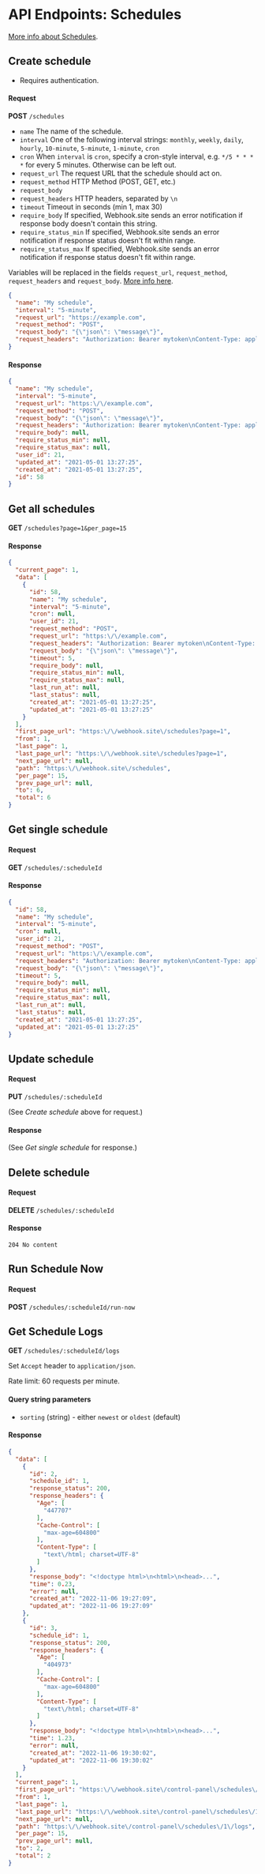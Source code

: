 # API Endpoints: Schedules

[More info about Schedules](/schedules.html).

## Create schedule

* Requires authentication.

#### Request

**POST** `/schedules`

* `name` The name of the schedule.
* `interval` One of the following interval strings: `monthly`, `weekly`, `daily`, `hourly`, `10-minute`, `5-minute`, `1-minute`, `cron`
* `cron` When `interval` is `cron`, specify a cron-style interval, e.g. `*/5 * * * *` for every 5 minutes. Otherwise can be left out.
* `request_url` The request URL that the schedule should act on.
* `request_method` HTTP Method (POST, GET, etc.)
* `request_body` 
* `request_headers` HTTP headers, separated by `\n`
* `timeout` Timeout in seconds (min 1, max 30)
* `require_body` If specified, Webhook.site sends an error notification if response body doesn't contain this string.
* `require_status_min` If specified, Webhook.site sends an error notification if response status doesn't fit within range.
* `require_status_max` If specified, Webhook.site sends an error notification if response status doesn't fit within range.

Variables will be replaced in the fields `request_url`, `request_method`, `request_headers` and `request_body`. [More info here](/custom-actions.html#variables).

```json
{
  "name": "My schedule",
  "interval": "5-minute",
  "request_url": "https://example.com",
  "request_method": "POST",
  "request_body": "{\"json\": \"message\"}",
  "request_headers": "Authorization: Bearer mytoken\nContent-Type: application/json"
}
```

#### Response

```json
{
  "name": "My schedule",
  "interval": "5-minute",
  "request_url": "https:\/\/example.com",
  "request_method": "POST",
  "request_body": "{\"json\": \"message\"}",
  "request_headers": "Authorization: Bearer mytoken\nContent-Type: application\/json",
  "require_body": null,
  "require_status_min": null,
  "require_status_max": null,
  "user_id": 21,
  "updated_at": "2021-05-01 13:27:25",
  "created_at": "2021-05-01 13:27:25",
  "id": 58
}
```

## Get all schedules

**GET** `/schedules?page=1&per_page=15`

#### Response

```json
{
  "current_page": 1,
  "data": [
    {
      "id": 58,
      "name": "My schedule",
      "interval": "5-minute",
      "cron": null,
      "user_id": 21,
      "request_method": "POST",
      "request_url": "https:\/\/example.com",
      "request_headers": "Authorization: Bearer mytoken\nContent-Type: application\/json",
      "request_body": "{\"json\": \"message\"}",
      "timeout": 5,
      "require_body": null,
      "require_status_min": null,
      "require_status_max": null,
      "last_run_at": null,
      "last_status": null,
      "created_at": "2021-05-01 13:27:25",
      "updated_at": "2021-05-01 13:27:25"
    }
  ],
  "first_page_url": "https:\/\/webhook.site\/schedules?page=1",
  "from": 1,
  "last_page": 1,
  "last_page_url": "https:\/\/webhook.site\/schedules?page=1",
  "next_page_url": null,
  "path": "https:\/\/webhook.site\/schedules",
  "per_page": 15,
  "prev_page_url": null,
  "to": 6,
  "total": 6
}
```

## Get single schedule

#### Request

**GET** `/schedules/:scheduleId`

#### Response

```json
{
  "id": 58,
  "name": "My schedule",
  "interval": "5-minute",
  "cron": null,
  "user_id": 21,
  "request_method": "POST",
  "request_url": "https:\/\/example.com",
  "request_headers": "Authorization: Bearer mytoken\nContent-Type: application\/json",
  "request_body": "{\"json\": \"message\"}",
  "timeout": 5,
  "require_body": null,
  "require_status_min": null,
  "require_status_max": null,
  "last_run_at": null,
  "last_status": null,
  "created_at": "2021-05-01 13:27:25",
  "updated_at": "2021-05-01 13:27:25"
}
```

## Update schedule

#### Request

**PUT** `/schedules/:scheduleId`

(See *Create schedule* above for request.)

#### Response

(See *Get single schedule* for response.)

## Delete schedule

#### Request

**DELETE** `/schedules/:scheduleId`

#### Response

`204 No content`

## Run Schedule Now

#### Request

**POST** `/schedules/:scheduleId/run-now`

## Get Schedule Logs

**GET** `/schedules/:scheduleId/logs`

Set `Accept` header to `application/json`.

Rate limit: 60 requests per minute.

#### Query string parameters

* `sorting` (string) - either `newest` or `oldest` (default)

#### Response

```json
{
  "data": [
    {
      "id": 2,
      "schedule_id": 1,
      "response_status": 200,
      "response_headers": {
        "Age": [
          "447707"
        ],
        "Cache-Control": [
          "max-age=604800"
        ],
        "Content-Type": [
          "text\/html; charset=UTF-8"
        ]
      },
      "response_body": "<!doctype html>\n<html>\n<head>...",
      "time": 0.23,
      "error": null,
      "created_at": "2022-11-06 19:27:09",
      "updated_at": "2022-11-06 19:27:09"
    },
    {
      "id": 3,
      "schedule_id": 1,
      "response_status": 200,
      "response_headers": {
        "Age": [
          "404973"
        ],
        "Cache-Control": [
          "max-age=604800"
        ],
        "Content-Type": [
          "text\/html; charset=UTF-8"
        ]
      },
      "response_body": "<!doctype html>\n<html>\n<head>...",
      "time": 1.23,
      "error": null,
      "created_at": "2022-11-06 19:30:02",
      "updated_at": "2022-11-06 19:30:02"
    }
  ],
  "current_page": 1,
  "first_page_url": "https:\/\/webhook.site\/control-panel\/schedules\/1\/logs?page=1",
  "from": 1,
  "last_page": 1,
  "last_page_url": "https:\/\/webhook.site\/control-panel\/schedules\/1\/logs?page=1",
  "next_page_url": null,
  "path": "https:\/\/webhook.site\/control-panel\/schedules\/1\/logs",
  "per_page": 15,
  "prev_page_url": null,
  "to": 2,
  "total": 2
}
```
